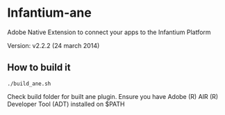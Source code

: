 Infantium-ane
=============

Adobe Native Extension to connect your apps to the Infantium Platform

Version: v2.2.2 (24 march 2014)

## How to build it
    ./build_ane.sh
Check build folder for built ane plugin. Ensure you have Adobe (R) AIR (R) Developer Tool (ADT) installed on $PATH
